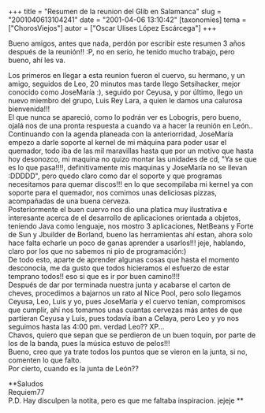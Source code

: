 +++
title = "Resumen de la reunion del Glib en Salamanca"
slug = "2001040613104241"
date = "2001-04-06 13:10:42"
[taxonomies]
tema = ["ChorosViejos"]
autor = ["Oscar Ulises López Escárcega"]
+++

Bueno amigos, antes que nada, perdón por escribir este resumen 3 años
después de la reunión!! :P, no en serio, he tenido mucho trabajo, pero
bueno, ahí les va.  
  
Los primeros en llegar a esta reunion fueron el cuervo, su hermano, y un
amigo, seguidos de Leo, 20 minutos mas tarde llego Setsihacker, mejor
conocido como JoseMaría :), seguido por Ceyusa, y por último, llego un
nuevo miembro del grupo, Luis Rey Lara, a quien le damos una calurosa
bienvenida!!!  
El que nunca se apareció, como lo podrán ver es Lobogris, pero bueno,
ojalá nos de una pronta respuesta a cuando va a hacer la reunión en
León..  
Continuando con la agenda planeada con la anteriorridad, JoseMaría
empezo a darle soporte al kernel de mi máquina para poder usar el
quemador, todo iba de las mil maravillas hasta que por un motivo que
hasta hoy desonozco, mi maquina no quizo montar las unidades de cd, "Ya
se que es lo que pasa!!!!, definitivamente mis maquinas y JoseMaría no
se llevan :DDDDD", pero quedo claro como dar el soporte y que programas
necesitamos para quemar discos!!! en lo que secompilaba mi kernel ya con
soporte para el quemador, nos comimos unas deliciosas pizzas,
acompañadas de una buena cerveza.  
Posteriormente el buen cuervo nos dio una platica muy ilustrativa e
interesante acerca de el desarrollo de aplicaciones orientada a objetos,
teniendo Java como lenguaje, nos mostro 3 aplicaciones, NetBeans y Forte
de Sun y Jbuilder de Borland, bueno las herramientas ahí estan, ahora
solo hace falta echarle un poco de ganas aprender a usarlos!!! jeje,
hablando, claro por los que no sabemos ni pio de programación:)  
De todo esto, aparte de aprender algunas cosas que hasta el momento
desconocía, me da gusto que todos hicieramos el esfuerzo de estar
temprano todos!! eso si que es ir por buen camino!!!!  
Después de dar por terminada nuestra junta y acabarse el carton de
cheves, procedimos a bajarnos un rato al Nice Pool, pero solo llegamos
Ceyusa, Leo, Luis y yo, pues JoseMaría y el cuervo tenían, compromisos
que cumplir, ahí nos tomamos unas cuantas cervezas más antes de que
partieran Ceyusa y Luis, pues todavía iban a Celaya, pero Leo y yo nos
seguimos hasta las 4:00 pm. verdad Leo?? XP...  
Chavos, quiero que sepan que se perdieron de un buen toquín, por parte
de los de la banda, pues la música estuvo de pelos!!!  
Bueno, creo que ya trate todos los puntos que se vieron en la junta, si
no, comenten lo que falto.  
Por cierto, cuando es la junta de León??  
  
**Saludos  
Requiem77  
P.D. Hay disculpen la notita, pero es que me faltaba inspiracion. jejeje
**

